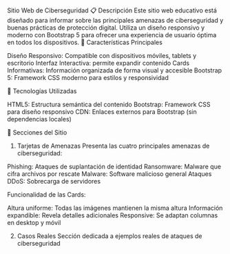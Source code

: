 Sitio Web de Ciberseguridad
📋 Descripción
Este sitio web educativo está diseñado para informar sobre las principales amenazas de ciberseguridad y buenas prácticas de protección digital. Utiliza un diseño responsivo y moderno con Bootstrap 5 para ofrecer una experiencia de usuario óptima en todos los dispositivos.
🚀 Características Principales

Diseño Responsivo: Compatible con dispositivos móviles, tablets y escritorio
Interfaz Interactiva: permite expandir contenido
Cards Informativas: Información organizada de forma visual y accesible
Bootstrap 5: Framework CSS moderno para estilos y responsividad

🔧 Tecnologías Utilizadas

HTML5: Estructura semántica del contenido
Bootstrap: Framework CSS para diseño responsivo
CDN: Enlaces externos para Bootstrap (sin dependencias locales)

📱 Secciones del Sitio
1. Tarjetas de Amenazas
Presenta las cuatro principales amenazas de ciberseguridad:

Phishing: Ataques de suplantación de identidad
Ransomware: Malware que cifra archivos por rescate
Malware: Software malicioso general
Ataques DDoS: Sobrecarga de servidores

Funcionalidad de las Cards:

Altura uniforme: Todas las imágenes mantienen la misma altura
Información expandible: Revela detalles adicionales
Responsive: Se adaptan columnas en desktop y móvil

2. Casos Reales
Sección dedicada a ejemplos reales de ataques de ciberseguridad
